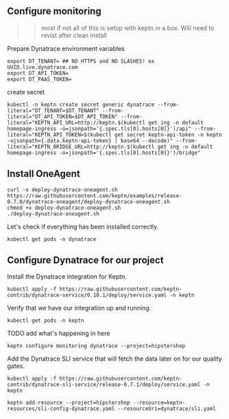## Configure monitoring
>> most if not all of  this is setup with keptn in a box.  Will need to revist after clean  install


Prepare Dynatrace environment variables
```
export DT_TENANT= ## NO HTTPS and NO SLASHES! ex UUID.live.dynatrace.com
export DT_API_TOKEN=
export DT_PAAS_TOKEN=
```

create secret

```
kubectl -n keptn create secret generic dynatrace --from-literal="DT_TENANT=$DT_TENANT" --from-literal="DT_API_TOKEN=$DT_API_TOKEN" --from-literal="KEPTN_API_URL=http://keptn.$(kubectl get ing -n default homepage-ingress -o=jsonpath='{.spec.tls[0].hosts[0]}')/api" --from-literal="KEPTN_API_TOKEN=$(kubectl get secret keptn-api-token -n keptn -ojsonpath={.data.keptn-api-token} | base64 --decode)" --from-literal="KEPTN_BRIDGE_URL=http://keptn.$(kubectl get ing -n default homepage-ingress -o=jsonpath='{.spec.tls[0].hosts[0]}')/bridge"
```

## Install OneAgent

```
curl -o deploy-dynatrace-oneagent.sh https://raw.githubusercontent.com/keptn/examples/release-0.7.0/dynatrace-oneagent/deploy-dynatrace-oneagent.sh
chmod +x deploy-dynatrace-oneagent.sh
./deploy-dynatrace-oneagent.sh
```

Let's check if everything has been installed correctly.
```
kubectl get pods -n dynatrace
```

## Configure Dynatrace for our project

Install the Dynatrace integration for Keptn.
```
kubectl apply -f https://raw.githubusercontent.com/keptn-contrib/dynatrace-service/0.10.1/deploy/service.yaml -n keptn
```

Verify that we have our integration up and running.
```
kubectl get pods -n keptn
```

TODO add what's happening in here

```
keptn configure monitoring dynatrace --project=hipstershop
```

Add the Dynatrace SLI service that will fetch the data later on for our quality gates.

```
kubectl apply -f https://raw.githubusercontent.com/keptn-contrib/dynatrace-sli-service/release-0.7.1/deploy/service.yaml -n keptn
```


```
keptn add-resource --project=hipstershop --resource=keptn-resources/sli-config-dynatrace.yaml --resourceUri=dynatrace/sli.yaml
```